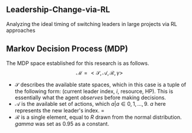 ## Leadership-Change-via-RL
Analyzing the ideal timing of switching leaders in large projects via RL approaches

## Markov Decision Process (MDP) 
The MDP space established for this research is as follows.
$$\mathcal{M} = <\mathcal{S}, \mathcal{A}, \mathcal{R}, \gamma>$$

- $\mathcal{S}$ describes the available state spaces, which in this case is a tuple of the following form: (current leader index, $i$, resource, HP). This is essentially what the agent _observes_ before making decisions.
- $\mathcal{A}$ is the available set of actions, which ${a | a \in {0, 1, ..., 9}}$. $a$ here represents the new leader's index. =
- $\mathcal{R}$ is a single element, equal to $R$ drawn from the normal distribution. $gamma$ was set as 0.95 as a constant.


